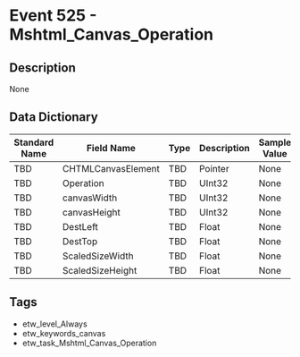 # Event 525 - Mshtml_Canvas_Operation

## Description
None

## Data Dictionary
|Standard Name|Field Name|Type|Description|Sample Value|
|---|---|---|---|---|
|TBD|CHTMLCanvasElement|TBD|Pointer|None|None|
|TBD|Operation|TBD|UInt32|None|None|
|TBD|canvasWidth|TBD|UInt32|None|None|
|TBD|canvasHeight|TBD|UInt32|None|None|
|TBD|DestLeft|TBD|Float|None|None|
|TBD|DestTop|TBD|Float|None|None|
|TBD|ScaledSizeWidth|TBD|Float|None|None|
|TBD|ScaledSizeHeight|TBD|Float|None|None|

## Tags
* etw_level_Always
* etw_keywords_canvas
* etw_task_Mshtml_Canvas_Operation